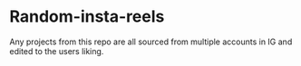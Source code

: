 # Random-insta-reels
Any projects from this repo are all sourced from multiple accounts in IG and edited to the users liking.
